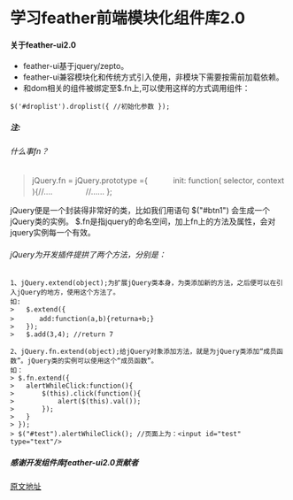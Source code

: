 # 学习feather前端模块化组件库2.0

#### 关于feather-ui2.0

* feather-ui基于jquery/zepto。
* feather-ui兼容模块化和传统方式引入使用，非模块下需要按需前加载依赖。
* 和dom相关的组件被绑定至$.fn上,可以使用这样的方式调用组件：

`
$('#droplist').droplist({
	//初始化参数
});
`

##### 注:

###### 什么事fn？
> jQuery.fn = jQuery.prototype ={ 
>　　　init: function( selector, context ){//....　 
>　　　//...... 
> };

jQuery便是一个封装得非常好的类，比如我们用语句 $("#btn1") 会生成一个jQuery类的实例。
$.fn是指jquery的命名空间，加上fn上的方法及属性，会对jquery实例每一个有效。 


###### jQuery为开发插件提拱了两个方法，分别是：
	1、jQuery.extend(object);为扩展jQuery类本身，为类添加新的方法，之后便可以在引入jQuery的地方，使用这个方法了。 
	如:  
	>	$.extend({ 
	>	　　add:function(a,b){returna+b;} 
	>	}); 
	>	$.add(3,4); //return 7 

	2、jQuery.fn.extend(object);给jQuery对象添加方法，就是为jQuery类添加“成员函数”。jQuery类的实例可以使用这个“成员函数”。
	如：
	> $.fn.extend({ 
	> 	alertWhileClick:function(){ 
	> 		$(this).click(function(){ 
	> 			alert($(this).val()); 
	> 		}); 
	> 	}
	> }); 
	> $("#test").alertWhileClick(); //页面上为：<input id="test" type="text"/> 






##### 感谢开发组件库feather-ui2.0贡献者
[原文地址](http://feather-team.github.io/)

